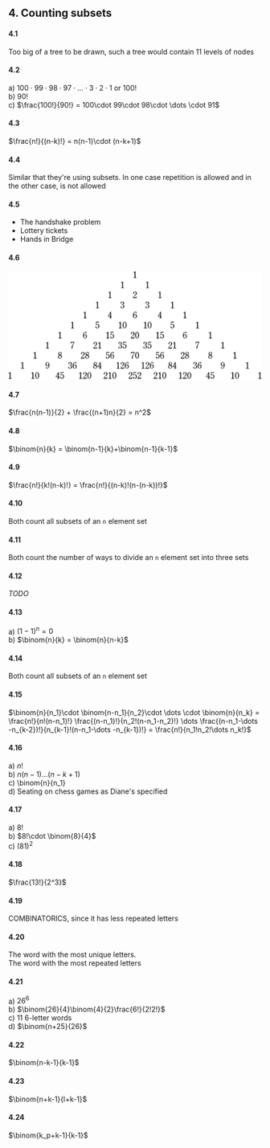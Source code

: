 ## 4. Counting subsets

#### 4.1
Too big of a tree to be drawn, such a tree would contain 11 levels of nodes


#### 4.2
a) $100\cdot 99\cdot 98\cdot 97\cdot \dots \cdot 3\cdot 2\cdot 1$ or $100!$  
b) $90!$  
c) $\frac{100!}{90!} = 100\cdot 99\cdot 98\cdot \dots \cdot 91$  


#### 4.3
$\frac{n!}{(n-k)!} = n(n-1)\cdot (n-k+1)$


#### 4.4
Similar that they're using subsets. In one case repetition is allowed and in the other case, is not allowed  


#### 4.5
- The handshake problem  
- Lottery tickets  
- Hands in Bridge  


#### 4.6
![pascal](https://github.com/jonathantorres/bookshelf/blob/master/math/img/4.6.png)


#### 4.7
$\frac{n(n-1)}{2} + \frac{(n+1)n}{2} = n^2$


#### 4.8
$\binom{n}{k} = \binom{n-1}{k}+\binom{n-1}{k-1}$


#### 4.9
$\frac{n!}{k!(n-k)!} = \frac{n!}{(n-k)!(n-(n-k))!}$


#### 4.10
Both count all subsets of an `n` element set


#### 4.11
Both count the number of ways to divide an `n` element set into three sets


#### 4.12
*TODO*


#### 4.13
a) $(1-1)^n = 0$  
b) $\binom{n}{k} = \binom{n}{n-k}$  


#### 4.14
Both count all subsets of an `n` element set


#### 4.15
$\binom{n}{n_1}\cdot \binom{n-n_1}{n_2}\cdot \dots \cdot \binom{n}{n_k} = \frac{n!}{n!(n-n_1)!} \frac{(n-n_1)!}{n_2!(n-n_1-n_2)!} \dots \frac{(n-n_1-\dots -n_{k-2})!}{n_{k-1}!(n-n_1-\dots -n_{k-1})!} = \frac{n!}{n_1!n_2!\dots n_k!}$


#### 4.16
a) $n!$  
b) $n(n-1)\dots (n-k+1)$  
c) \binom{n}{n_1}  
d) Seating on chess games as Diane's specified  


#### 4.17
a) $8!$  
b) $8!\cdot \binom{8}{4}$  
c) $(81)^2$  


#### 4.18
$\frac{13!}{2^3}$


#### 4.19
COMBINATORICS, since it has less repeated letters


#### 4.20
The word with the most unique letters.  
The word with the most repeated letters  


#### 4.21
a) $26^6$  
b) $\binom{26}{4}\binom{4}{2}\frac{6!}{2!2!}$  
c) 11 6-letter words  
d) $\binom{n+25}{26}$  


#### 4.22
$\binom{n-k-1}{k-1}$


#### 4.23
$\binom{n+k-1}{l+k-1}$


#### 4.24
$\binom{k_p+k-1}{k-1}$

